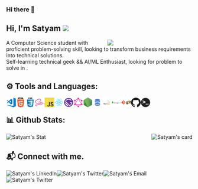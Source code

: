 ### Hi there 👋


<h2> Hi, I'm Satyam <img src="https://media.giphy.com/media/YrZECW1GgBkqat6F0B/giphy.gif" width="75"> </h2>

<img align='right' src="https://media.giphy.com/media/RbDKaczqWovIugyJmW/giphy.gif" width="230">

A Computer Science student with proficient problem-solving skill, looking to transform business requirements into technical solutions.<br>
Self-learning technical geek && AI/ML Enthusiast, looking for problem to solve in .<br>
<h2> ⚙ Tools and Languages: </h2>
<img align="left" alt="Visual Studio Code" width="26px" src="https://raw.githubusercontent.com/github/explore/80688e429a7d4ef2fca1e82350fe8e3517d3494d/topics/visual-studio-code/visual-studio-code.png" />
<img align="left" alt="HTML5" width="26px" src="https://raw.githubusercontent.com/github/explore/80688e429a7d4ef2fca1e82350fe8e3517d3494d/topics/html/html.png" />
<img align="left" alt="CSS3" width="26px" src="https://raw.githubusercontent.com/github/explore/80688e429a7d4ef2fca1e82350fe8e3517d3494d/topics/css/css.png" />
<img align="left" alt="Sass" width="26px" src="https://raw.githubusercontent.com/github/explore/80688e429a7d4ef2fca1e82350fe8e3517d3494d/topics/sass/sass.png" />
<img align="left" alt="JavaScript" width="26px" src="https://raw.githubusercontent.com/github/explore/80688e429a7d4ef2fca1e82350fe8e3517d3494d/topics/javascript/javascript.png" />
<img align="left" alt="React" width="26px" src="https://raw.githubusercontent.com/github/explore/80688e429a7d4ef2fca1e82350fe8e3517d3494d/topics/react/react.png" />
<img align="left" alt="Gatsby" width="26px" src="https://raw.githubusercontent.com/github/explore/e94815998e4e0713912fed477a1f346ec04c3da2/topics/gatsby/gatsby.png" />
<img align="left" alt="GraphQL" width="26px" src="https://raw.githubusercontent.com/github/explore/80688e429a7d4ef2fca1e82350fe8e3517d3494d/topics/graphql/graphql.png" />
<img align="left" alt="Node.js" width="26px" src="https://raw.githubusercontent.com/github/explore/80688e429a7d4ef2fca1e82350fe8e3517d3494d/topics/nodejs/nodejs.png" />

<img align="left" alt="SQL" width="26px" src="https://raw.githubusercontent.com/github/explore/80688e429a7d4ef2fca1e82350fe8e3517d3494d/topics/sql/sql.png" />
<img align="left" alt="MySQL" width="26px" src="https://raw.githubusercontent.com/github/explore/80688e429a7d4ef2fca1e82350fe8e3517d3494d/topics/mysql/mysql.png" />
<img align="left" alt="MongoDB" width="26px" src="https://raw.githubusercontent.com/github/explore/80688e429a7d4ef2fca1e82350fe8e3517d3494d/topics/mongodb/mongodb.png" />
<img align="left" alt="Git" width="26px" src="https://raw.githubusercontent.com/github/explore/80688e429a7d4ef2fca1e82350fe8e3517d3494d/topics/git/git.png" />
<img align="left" alt="GitHub" width="26px" src="https://raw.githubusercontent.com/github/explore/78df643247d429f6cc873026c0622819ad797942/topics/github/github.png" />
<img align="left" alt="Terminal" width="26px" src="https://raw.githubusercontent.com/github/explore/80688e429a7d4ef2fca1e82350fe8e3517d3494d/topics/terminal/terminal.png" /><br>
<h2>📊 Github Stats:</h2>
<img src ="https://github-readme-stats.vercel.app/api?username=the-satyam" alt= "Satyam's Stat" />
<img src ="https://github-readme-stats.vercel.app/api/top-langs/?username=the-satyam" alt= "Satyam's card" align ="right" />
<br>
<h2> 📬 Connect with me. </h2>

<a href="https://www.linkedin.com/in/satyam-vishwakarma-a96062162/">
  <img align="left" alt="Satyam's LinkedIn" src="https://img.icons8.com/doodle/46/000000/linkedin--v2.png"/>
</a>

<a href="https://twitter.com/satyamvish_">
  <img align="left" alt="Satyam's Twitter" src="https://img.icons8.com/doodle/48/000000/twitter.png"/>
</a>

<a href="mailto:satyamvishwa03@gmail.com">
  <img align="left" alt="Satyam's Email" src="https://img.icons8.com/dusk/48/000000/gmail-login.png"/>
</a>

<a href="https://instagram.com/satyamvish_">
  <img align="left" alt="Satyam's Twitter" src="https://img.icons8.com/doodle/48/000000/instagram.png"/>
</a>
